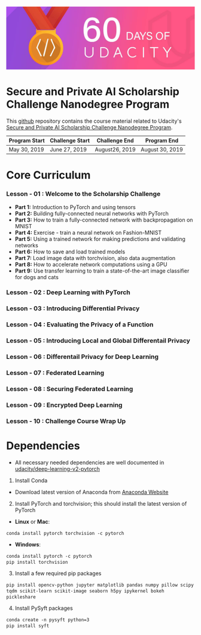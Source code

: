 ![alt text](./ChallengePoster.jpg)

# Secure and Private AI Scholarship Challenge Nanodegree Program

This [github](https://github.com/) repository contains the course material related to Udacity's [Secure and Private AI Scholarship Challenge Nanodegree Program](https://classroom.udacity.com/nanodegrees/nd185/).

| Program Start | Challenge Start | Challenge End  |   Program End   |
| ------------- | --------------- | -------------- | --------------- |
|  May 30, 2019 |  June 27, 2019  | August26, 2019 | August 30, 2019 |


# Core Curriculum
### Lesson - 01 : Welcome to the Scholarship Challenge
* **Part 1:** Introduction to PyTorch and using tensors
* **Part 2:** Building fully-connected neural networks with PyTorch
* **Part 3:** How to train a fully-connected network with backpropagation on MNIST
* **Part 4:** Exercise - train a neural network on Fashion-MNIST
* **Part 5:** Using a trained network for making predictions and validating networks
* **Part 6:** How to save and load trained models
* **Part 7:** Load image data with torchvision, also data augmentation
* **Part 8:** How to accelerate network computations using a GPU
* **Part 9:** Use transfer learning to train a state-of-the-art image classifier for dogs and cats

### Lesson - 02 : Deep Learning with PyTorch
### Lesson - 03 : Introducing Differential Privacy
### Lesson - 04 : Evaluating the Privacy of a Function
### Lesson - 05 : Introducing Local and Global Differentail Privacy
### Lesson - 06 : Differentail Privacy for Deep Learning
### Lesson - 07 : Federated Learning
### Lesson - 08 : Securing Federated Learning
### Lesson - 09 : Encrypted Deep Learning
### Lesson - 10 : Challenge Course Wrap Up




# Dependencies
- All necessary needed dependencies are well documented in [udacity/deep-learning-v2-pytorch](https://github.com/udacity/deep-learning-v2-pytorch#dependencies) 

1. Install Conda
- Download latest version of Anaconda from [Anaconda Website](https://www.anaconda.com/distribution/)

2. Install PyTorch and torchvision; this should install the latest version of PyTorch

- __Linux__ or __Mac__: 
```
conda install pytorch torchvision -c pytorch 
```
- __Windows__: 
```
conda install pytorch -c pytorch
pip install torchvision
```

3. Install a few required pip packages
```
pip install opencv-python jupyter matplotlib pandas numpy pillow scipy tqdm scikit-learn scikit-image seaborn h5py ipykernel bokeh pickleshare
```

4. Install PySyft packages
```
conda create -n pysyft python=3
pip install syft
```
